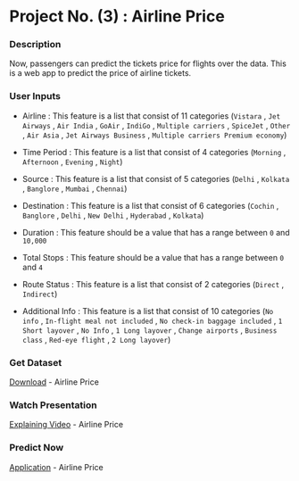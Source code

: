 # Project No. (3) : Airline Price

### Description
Now, passengers can predict the tickets price for flights over the data.
This is a web app to predict the price of airline tickets.

### User Inputs
- Airline : This feature is a list that consist of 11 categories (`Vistara` , `Jet Airways` , `Air India` , `GoAir` , `IndiGo` , `Multiple carriers` , `SpiceJet` , `Other` , `Air Asia` , `Jet Airways Business` , `Multiple carriers Premium economy`)

- Time Period : This feature is a list that consist of 4 categories (`Morning` , `Afternoon` , `Evening` , `Night`)

- Source : This feature is a list that consist of 5 categories (`Delhi` , `Kolkata` , `Banglore` , `Mumbai` , `Chennai`)

- Destination : This feature is a list that consist of 6 categories (`Cochin` , `Banglore` , `Delhi` , `New Delhi` , `Hyderabad` , `Kolkata`)

- Duration : This feature should be a value that has a range between `0` and `10,000`

- Total Stops : This feature should be a value that has a range between `0` and `4`

- Route Status : This feature is a list that consist of 2 categories (`Direct` , `Indirect`)

- Additional Info : This feature is a list that consist of 10 categories (`No info` , `In-flight meal not included` , `No check-in baggage included` , `1 Short layover` , `No Info` , `1 Long layover` , `Change airports` , `Business class` , `Red-eye flight` , `2 Long layover`)

### Get Dataset
[Download](https://docs.google.com/spreadsheets/d/1Jgk1wDOjxKkiAEHxBWGk2lyx3LIpZ9gD/edit?usp=sharing&ouid=108222412027726456153&rtpof=true&sd=true) - Airline Price

### Watch Presentation
[Explaining Video](https://youtu.be/7dxUQIo3PyU) - Airline Price

### Predict Now
[Application](https://airline-price-vb7bmlq5ovf.streamlit.app/) - Airline Price
